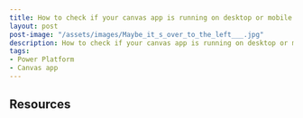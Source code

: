 ```yaml
---
title: How to check if your canvas app is running on desktop or mobile
layout: post
post-image: "/assets/images/Maybe_it_s_over_to_the_left___.jpg"
description: How to check if your canvas app is running on desktop or mobile
tags:
- Power Platform
- Canvas app
---
```



## Resources
